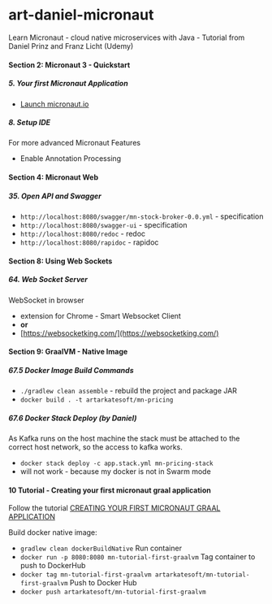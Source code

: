 # art-daniel-micronaut
Learn Micronaut - cloud native microservices with Java - Tutorial from Daniel Prinz and Franz Licht (Udemy)

####  Section 2: Micronaut 3 - Quickstart

#####  5. Your first Micronaut Application

-  [Launch micronaut.io](https://micronaut.io/launch/)

#####  8. Setup IDE

For more advanced Micronaut Features
-  Enable Annotation Processing

####  Section 4: Micronaut Web

#####  35. Open API and Swagger

-  `http://localhost:8080/swagger/mn-stock-broker-0.0.yml` - specification
-  `http://localhost:8080/swagger-ui` - specification
-  `http://localhost:8080/redoc` - redoc
-  `http://localhost:8080/rapidoc` - rapidoc

####  Section 8: Using Web Sockets

#####  64. Web Socket Server

WebSocket in browser
-  extension for Chrome - Smart Websocket Client
-  **or** 
-  [https://websocketking.com/](https://websocketking.com/)

####  Section 9: GraalVM - Native Image

#####  67.5 Docker Image Build Commands

-  `./gradlew clean assemble` - rebuild the project and package JAR
-  `docker build . -t artarkatesoft/mn-pricing`

#####  67.6 Docker Stack Deploy (by Daniel)

As Kafka runs on the host machine the stack must be attached to the correct host network, so the access to kafka works.
-  `docker stack deploy -c app.stack.yml mn-pricing-stack`
-  will not work - because my docker is not in Swarm mode

####  10 Tutorial - Creating your first micronaut graal application

Follow the tutorial [CREATING YOUR FIRST MICRONAUT GRAAL APPLICATION](https://guides.micronaut.io/latest/micronaut-creating-first-graal-app-gradle-java.html)

Build docker native image:
-  `gradlew clean dockerBuildNative`
Run container
-  `docker run -p 8080:8080 mn-tutorial-first-graalvm`
Tag container to push to DockerHub
-  `docker tag mn-tutorial-first-graalvm artarkatesoft/mn-tutorial-first-graalvm`
Push to Docker Hub
-  `docker push artarkatesoft/mn-tutorial-first-graalvm`







